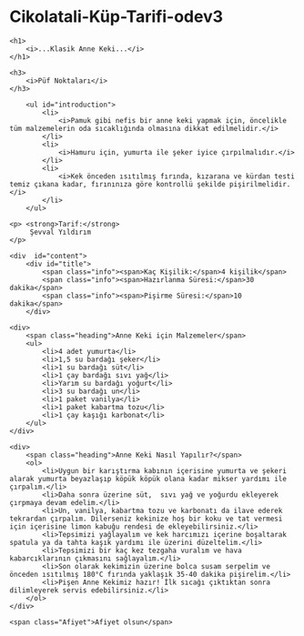 # Cikolatali-Küp-Tarifi-odev3

<!DOCTYPE html>
<html lang="tr">
<head>
    <meta charset="UTF-8">
    <meta http-equiv="X-UA-Compatible" content="IE=edge">
    <meta name="viewport" content="width=device-width, initial-scale=1.0">
    <title>Anne Keki Tarifi | Tarifler</title>
    <link rel="stylesheet" href="kodluyoruz.css">
</head>
<body>
    
    <h1>
        <i>...Klasik Anne Keki...</i>
    </h1>

    <h3>
        <i>Püf Noktaları</i>
    </h3>

        <ul id="introduction">
            <li>
                <i>Pamuk gibi nefis bir anne keki yapmak için, öncelikle tüm malzemelerin oda sıcaklığında olmasına dikkat edilmelidir.</i>
            </li>
            <li>
                <i>Hamuru için, yumurta ile şeker iyice çırpılmalıdır.</i>
            </li>
            <li>
                <i>Kek önceden ısıtılmış fırında, kızarana ve kürdan testi temiz çıkana kadar, fırınınıza göre kontrollü şekilde pişirilmelidir.</i>
            </li>
        </ul>

    <p> <strong>Tarif:</strong>
         Şevval Yıldırım
    </p>

    <div  id="content">
        <div id="title">
            <span class="info"><span>Kaç Kişilik:</span>4 kişilik</span>
            <span class="info"><span>Hazırlanma Süresi:</span>30 dakika</span>
            <span class="info"><span>Pişirme Süresi:</span>10 dakika</span>
        </div>

    <div>   
        <span class="heading">Anne Keki için Malzemeler</span>
        <ul>
            <li>4 adet yumurta</li>
            <li>1,5 su bardağı şeker</li>
            <li>1 su bardağı süt</li>
            <li>1 çay bardağı sıvı yağ</li>
            <li>Yarım su bardağı yoğurt</li>
            <li>3 su bardağı un</li>
            <li>1 paket vanilya</li>
            <li>1 paket kabartma tozu</li>
            <li>1 çay kaşığı karbonat</li>
        </ul>
    </div>

    <div>
        <span class="heading">Anne Keki Nasıl Yapılır?</span>
        <ol>
            <li>Uygun bir karıştırma kabının içerisine yumurta ve şekeri alarak yumurta beyazlaşıp köpük köpük olana kadar mikser yardımı ile çırpalım.</li>
            <li>Daha sonra üzerine süt,  sıvı yağ ve yoğurdu ekleyerek çırpmaya devam edelim.</li>
            <li>Un, vanilya, kabartma tozu ve karbonatı da ilave ederek tekrardan çırpalım. Dilerseniz kekinize hoş bir koku ve tat vermesi için içerisine limon kabuğu rendesi de ekleyebilirsiniz.</li>
            <li>Tepsimizi yağlayalım ve kek harcımızı içerine boşaltarak spatula ya da tahta kaşık yardımı ile üzerini düzeltelim.</li>
            <li>Tepsimizi bir kaç kez tezgaha vuralım ve hava kabarcıklarının çıkmasını sağlayalım.</li>
            <li>Son olarak kekimizin üzerine bolca susam serpelim ve önceden ısıtılmış 180°C fırında yaklaşık 35-40 dakika pişirelim.</li>
            <li>Pişen Anne Kekimiz hazır! İlk sıcağı çıktıktan sonra dilimleyerek servis edebilirsiniz.</li>
        </ol>
    </div>

    <span class="Afiyet">Afiyet olsun</span>
</div>

</body>
</html>     

